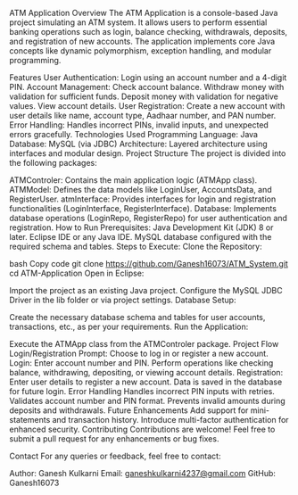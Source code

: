 ATM Application
Overview
The ATM Application is a console-based Java project simulating an ATM system. It allows users to perform essential banking operations such as login, balance checking, withdrawals, deposits, and registration of new accounts. The application implements core Java concepts like dynamic polymorphism, exception handling, and modular programming.

Features
User Authentication: Login using an account number and a 4-digit PIN.
Account Management:
Check account balance.
Withdraw money with validation for sufficient funds.
Deposit money with validation for negative values.
View account details.
User Registration: Create a new account with user details like name, account type, Aadhaar number, and PAN number.
Error Handling: Handles incorrect PINs, invalid inputs, and unexpected errors gracefully.
Technologies Used
Programming Language: Java
Database: MySQL (via JDBC)
Architecture: Layered architecture using interfaces and modular design.
Project Structure
The project is divided into the following packages:

ATMControler: Contains the main application logic (ATMApp class).
ATMModel: Defines the data models like LoginUser, AccountsData, and RegisterUser.
atmInterface: Provides interfaces for login and registration functionalities (LoginInterface, RegisterInterface).
Database: Implements database operations (LoginRepo, RegisterRepo) for user authentication and registration.
How to Run
Prerequisites:
Java Development Kit (JDK) 8 or later.
Eclipse IDE or any Java IDE.
MySQL database configured with the required schema and tables.
Steps to Execute:
Clone the Repository:

bash
Copy code
git clone https://github.com/Ganesh16073/ATM_System.git
cd ATM-Application
Open in Eclipse:

Import the project as an existing Java project.
Configure the MySQL JDBC Driver in the lib folder or via project settings.
Database Setup:

Create the necessary database schema and tables for user accounts, transactions, etc., as per your requirements.
Run the Application:

Execute the ATMApp class from the ATMControler package.
Project Flow
Login/Registration Prompt:
Choose to log in or register a new account.
Login:
Enter account number and PIN.
Perform operations like checking balance, withdrawing, depositing, or viewing account details.
Registration:
Enter user details to register a new account.
Data is saved in the database for future login.
Error Handling
Handles incorrect PIN inputs with retries.
Validates account number and PIN format.
Prevents invalid amounts during deposits and withdrawals.
Future Enhancements
Add support for mini-statements and transaction history.
Introduce multi-factor authentication for enhanced security.
Contributing
Contributions are welcome! Feel free to submit a pull request for any enhancements or bug fixes.


Contact
For any queries or feedback, feel free to contact:

Author: Ganesh Kulkarni
Email:  ganeshkulkarni4237@gmail.com
GitHub: Ganesh16073
